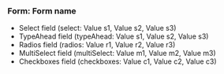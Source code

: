 ### Form: Form name

- Select field (select: Value s1, Value s2, Value s3)
- TypeAhead field (typeAhead: Value s1, Value s2, Value s3)
- Radios field (radios: Value r1, Value r2, Value r3)
- MultiSelect field (multiSelect: Value m1, Value m2, Value m3)
- Checkboxes field (checkboxes: Value c1, Value c2, Value c3)
